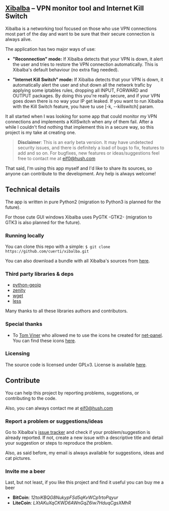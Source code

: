 ## [Xibalba](https://github.com/cuerti/xibalba) – VPN monitor tool and Internet Kill Switch

Xibalba is a networking tool focused on those who use VPN connections most part of the day and want to be sure that their secure connection is always alive.

The application has two major ways of use:
* __"Reconnection" mode:__ If Xibalba detects that your VPN is down, it alert the user and tries to restore the VPN connection automatically. This is Xibalba's default behaviour (no extra flag needed).

* __"Internet Kill Switch" mode:__ If Xibalba detects that your VPN is down, it automatically alert the user and shut down all the network trafic by applying some iptables rules, dropping all INPUT, FORWARD and OUTPUT packages. By doing this you're really secure, and if your VPN goes down there is no way your IP get leaked. If you want to run Xibalba with the Kill Switch feature, you have tu use [-k, --killswitch] param.

It all started when I was looking for some app that could monitor my VPN connections and implements a KillSwitch when any of them fail. After a while I couldn't find nothing that implement this in a secure way, so this project is my take at creating one.


> **Disclaimer**:
> This is an early beta version. It may have undetected security issues, and there is definitely a load of bugs to fix, features to add and so on. 
> For bugfixes, new features or ideas/suggestions feel free to contact me at eif0@hush.com


That said, I'm using this app myself and I'd like to share its sources, so anyone can contribute to the development. Any help is always welcome!


## Technical details

The app is written in pure Python2 (migration to Python3 is planned for the future). 

For those cute GUI windows Xibalba uses PyGTK -GTK2- (migration to GTK3 is also planned for the future).


### Running locally


You can clone this repo with a simple:
``$ git clone https://github.com/cuerti/xibalba.git``


You can also download a bundle with all Xibalba's sources from [here](https://github.com/cuerti/xibalba/archive/master.zip).


### Third party libraries & deps

* [python-geoip](http://pythonhosted.org/python-geoip/)
* [zenity](https://wiki.gnome.org/Projects/Zenity)
* [wget](https://www.gnu.org/software/wget/)
* [less](http://www.greenwoodsoftware.com/less)

Many thanks to all these libraries authors and contributors.


### Special thanks

* To [Tom Viner](https://github.com/tomviner) who allowed me to use the icons he created for [net-panel](https://github.com/tomviner/net-panel). You can find these icons [here](/images).


### Licensing

The source code is licensed under GPLv3. License is available [here](/LICENSE).

## Contribute

You can help this project by reporting problems, suggestions, or contributing to the code.

Also, you can always contact me at eif0@hush.com

### Report a problem or suggestions/ideas

Go to Xibalba's [issue tracker](https://github.com/cuerti/xibalba/issues) and check if your problem/suggestion is already reported. If not, create a new issue with a descriptive title and detail your suggestion or steps to reproduce the problem.

Also, as said before, my email is always available for suggestions, ideas and cat pictures.

### Invite me a beer

Last, but not least, if you like this project and find it useful you can buy me a beer

* __BitCoin__: _12toiKBQG8NukypFSd5qKvWCp1rtoPqyur_
* __LiteCoin__: _LXtAKuXqCKWD6AWnGqZ6iw7HduqCgsXMhR_

